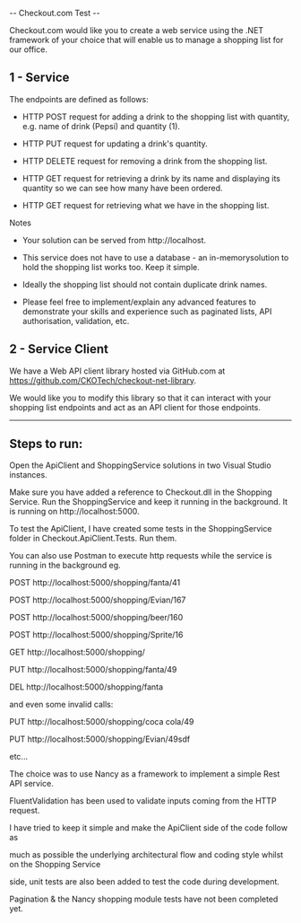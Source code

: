 -- Checkout.com Test --

​Checkout.com would like you to create a web service using 
the .NET framework of your choice that will enable us to 
manage a shopping list for our office.

1 - Service
-----------
The endpoints are defined as follows:

- ​HTTP ​POST request ​for adding a drink to ​the shopping list with quantity, e.g. name of drink (Pepsi) and quantity (1).

- HTTP ​PUT request for updating a drink's quantity.

- HTTP ​DELETE request for removing a drink from the shopping list.

- HTTP ​GET request for retrieving a drink by its name and displaying its quantity so we can see how many have been ordered.

- HTTP ​GET request for retrieving what we have in the shopping list.

Notes
- Your solution can be served from http://localhost.

- ​This service does not have to use a ​​database - ​an in-memory ​solution to hold the shopping list​ works too. Keep it simple.

- Ideally the shopping list should not contain duplicate drink names.

- Please feel free to implement/explain any advanced features to demonstrate your skills and experience such as paginated lists, API authorisation, validation, etc.


2 - Service Client
------------------
We have a Web API client library hosted via GitHub.com at https://github.com/CKOTech/checkout-net-library.

We would like you to modify this library so that it can interact with your shopping list endpoints and act as an API client for those endpoints.


----------------------------------------------------------------------------------------------------------------------------------------------------------------------

Steps to run:
-------------

Open the ApiClient and ShoppingService solutions in two Visual Studio instances.

Make sure you have added a reference to Checkout.dll in the Shopping Service. Run the ShoppingService and keep it running in the background. It is running on http://localhost:5000.

To test the ApiClient, I have created some tests in the ShoppingService folder in Checkout.ApiClient.Tests. Run them.

You can also use Postman to execute http requests while the service is running in the background
eg.

POST http://localhost:5000/shopping/fanta/41

POST http://localhost:5000/shopping/Evian/167

POST http://localhost:5000/shopping/beer/160

POST http://localhost:5000/shopping/Sprite/16

GET http://localhost:5000/shopping/

PUT http://localhost:5000/shopping/fanta/49

DEL http://localhost:5000/shopping/fanta

and even some invalid calls:

PUT http://localhost:5000/shopping/coca cola/49

PUT http://localhost:5000/shopping/Evian/49sdf

etc...

The choice was to use Nancy as a framework to implement a simple Rest API service.

FluentValidation has been used to validate inputs coming from the HTTP request.

I have tried to keep it simple and make the ApiClient side of the code follow as

much as possible the underlying architectural flow and coding style whilst on the Shopping Service

side, unit tests are also been added to test the code during development.

Pagination & the Nancy shopping module tests have not been completed yet.
